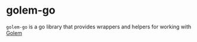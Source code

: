 # golem-go
`golem-go` is a go library that provides wrappers and helpers for working with [Golem](https://www.golem.cloud/)

